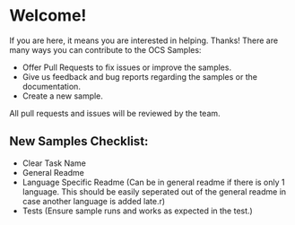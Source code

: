 # Welcome!

If you are here, it means you are interested in helping.  Thanks!  There are many ways you can contribute to the OCS Samples:

* Offer Pull Requests to fix issues or improve the samples.
* Give us feedback and bug reports regarding the samples or the documentation.
* Create a new sample.

All pull requests and issues will be reviewed by the team.

## New Samples Checklist:
* Clear Task Name
* General Readme
* Language Specific Readme (Can be in general readme if there is only 1 language.  This should be easily seperated out of the general readme in case another language is added late.r)
* Tests (Ensure sample runs and works as expected in the test.)


